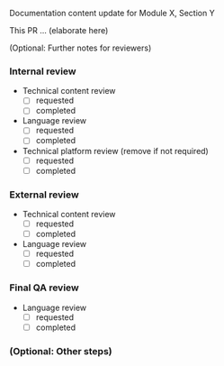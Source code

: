 Documentation content update for Module X, Section Y

This PR ... (elaborate here)

(Optional: Further notes for reviewers)


### Internal review

- Technical content review
  - [ ] requested
  - [ ] completed
- Language review
  - [ ] requested
  - [ ] completed
- Technical platform review (remove if not required)
  - [ ] requested
  - [ ] completed

### External review

- Technical content review
  - [ ] requested
  - [ ] completed
- Language review
  - [ ] requested
  - [ ] completed

### Final QA review

- Language review
  - [ ] requested
  - [ ] completed

### (Optional: Other steps)

